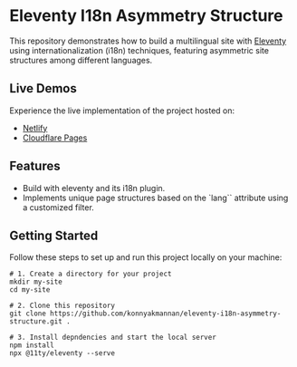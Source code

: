 # Eleventy I18n Asymmetry Structure

This repository demonstrates how to build a multilingual site with [Eleventy](https://www.11ty.dev/) using internationalization (i18n) techniques, featuring asymmetric site structures among different languages.

## Live Demos

Experience the live implementation of the project hosted on:

- [Netlify](https://eleventy-i18n-asymmetry-structure.netlify.app/)
- [Cloudflare Pages](https://eleventy-i18n-asymmetry-structure.pages.dev/)

## Features

- Build with eleventy and its i18n plugin.
- Implements unique page structures based on the `lang`` attribute using a customized filter.

## Getting Started

Follow these steps to set up and run this project locally on your machine:

```
# 1. Create a directory for your project
mkdir my-site
cd my-site

# 2. Clone this repository
git clone https://github.com/konnyakmannan/eleventy-i18n-asymmetry-structure.git .

# 3. Install depndencies and start the local server
npm install
npx @11ty/eleventy --serve
```
